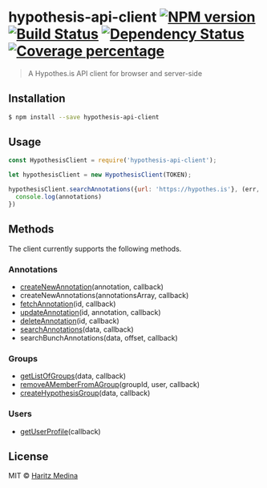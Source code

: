 # hypothesis-api-client [![NPM version][npm-image]][npm-url] [![Build Status][travis-image]][travis-url] [![Dependency Status][daviddm-image]][daviddm-url] [![Coverage percentage][coveralls-image]][coveralls-url]
> A Hypothes.is API client for browser and server-side

## Installation

```sh
$ npm install --save hypothesis-api-client
```

## Usage

```js
const HypothesisClient = require('hypothesis-api-client');

let hypothesisClient = new HypothesisClient(TOKEN);

hypothesisClient.searchAnnotations({url: 'https://hypothes.is'}, (err, annotations) => {
  console.log(annotations)
})
```

## Methods

The client currently supports the following methods.

### Annotations
* [createNewAnnotation](http://h.readthedocs.io/en/latest/api-reference/#operation/createAnnotation)(annotation, callback)
* createNewAnnotations(annotationsArray, callback)
* [fetchAnnotation](http://h.readthedocs.io/en/latest/api-reference/#operation/fetchAnnotation)(id, callback)
* [updateAnnotation](http://h.readthedocs.io/en/latest/api-reference/#operation/updateAnnotation)(id, annotation, callback)
* [deleteAnnotation](http://h.readthedocs.io/en/latest/api-reference/#operation/deleteAnnotation)(id, callback)
* [searchAnnotations](http://h.readthedocs.io/en/latest/api-reference/#operation/search)(data, callback)
* searchBunchAnnotations(data, offset, callback)

### Groups
* [getListOfGroups](https://h.readthedocs.io/en/latest/api-reference/#operation/listGroups)(data, callback)
* [removeAMemberFromAGroup](http://h.readthedocs.io/en/latest/api-reference/#operation/deleteGroupMember)(groupId, user, callback)
* [createHypothesisGroup](https://h.readthedocs.io/en/latest/api-reference/#operation/createGroup)(data, callback)

### Users
* [getUserProfile](http://h.readthedocs.io/en/latest/api-reference/#section/Hypothesis-API-Reference)(callback)


## License

MIT © [Haritz Medina](https://haritzmedina.com)


[npm-image]: https://badge.fury.io/js/hypothesis-api-client.svg
[npm-url]: https://npmjs.org/package/hypothesis-api-client
[travis-image]: https://travis-ci.org/haritzmedina/hypothesis-api-client.svg?branch=master
[travis-url]: https://travis-ci.org/haritzmedina/hypothesis-api-client
[daviddm-image]: https://david-dm.org/haritzmedina/hypothesis-api-client.svg?theme=shields.io
[daviddm-url]: https://david-dm.org/haritzmedina/hypothesis-api-client
[coveralls-image]: https://coveralls.io/repos/haritzmedina/hypothesis-api-client/badge.svg
[coveralls-url]: https://coveralls.io/r/haritzmedina/hypothesis-api-client
